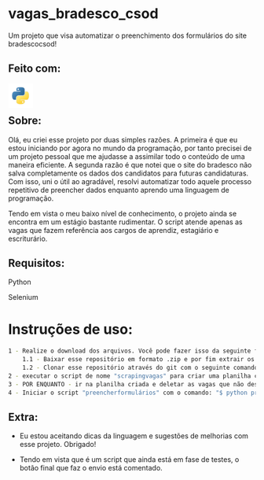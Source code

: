 # vagas_bradesco_csod
 Um projeto que visa automatizar o preenchimento dos formulários do site bradescocsod!


## Feito com:

 <img align="left" alt="Python" width="50px" src="https://raw.githubusercontent.com/github/explore/80688e429a7d4ef2fca1e82350fe8e3517d3494d/topics/python/python.png" />

  <br>
  <br>

## Sobre:

  Olá, eu criei esse projeto por duas simples razões. A primeira é que eu estou iniciando por agora no mundo da programação, por tanto precisei de um projeto pessoal que me ajudasse a assimilar todo o conteúdo de uma maneira eficiente. A segunda razão é que notei que o site do bradesco não salva completamente os dados dos candidatos para futuras candidaturas. Com isso, uni o útil ao agradável, resolvi automatizar todo aquele processo repetitivo de preencher dados enquanto aprendo uma linguagem de programação.

  
  Tendo em vista o meu baixo nível de conhecimento, o projeto ainda se encontra em um estágio bastante rudimentar.
  O script atende apenas as vagas que fazem referência aos cargos de aprendiz, estagiário e escriturário.


## Requisitos:
Python

Selenium

# Instruções de uso:

```sh
1 - Realize o download dos arquivos. Você pode fazer isso da seguinte forma:
    1.1 - Baixar esse repositório em formato .zip e por fim extrair os arquivos para uma pasta de sua preferência.
    1.2 - Clonar esse repositório através do git com o seguinte comando: "$ git clone https://github.com/MauPxt/vagas_bradesco_csod"
2 - executar o script de nome "scrapingvagas" para criar uma planilha com o link de todas as vagas filtradas para o cargo de aprendiz, estagiário e escriturário.
3 - POR ENQUANTO - ir na planilha criada e deletar as vagas que não deseja se candidatar.
4 - Iniciar o script "preencherformulários" com o comando: "$ python preencherformulários.py"
```

## Extra:
* Eu estou aceitando dicas da linguagem e sugestões de melhorias com esse projeto. Obrigado!


* Tendo em vista que é um script que ainda está em fase de testes, o botão final que faz o envio está comentado.